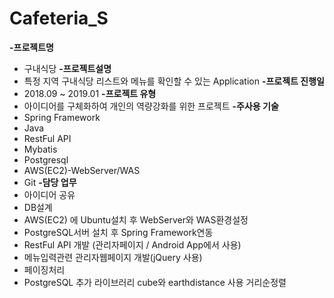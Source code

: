 # Cafeteria_S 

**-프로젝트명** 
 - 구내식당
**-프로젝트설명** 
 - 특정 지역 구내식당 리스트와 메뉴를 확인할 수 있는 Application
**-프로젝트 진행일** 
 - 2018.09 ~ 2019.01
**-프로젝트 유형** 
 - 아이디어를 구체화하여 개인의 역량강화를 위한 프로젝트
**-주사용 기술** 
 - Spring Framework
 - Java
 - RestFul API
 - Mybatis
 - Postgresql
 - AWS(EC2)-WebServer/WAS
 - Git
**-담당 업무**
 - 아이디어 공유
 - DB설계
 - AWS(EC2) 에 Ubuntu설치 후 WebServer와 WAS환경설정
 - PostgreSQL서버 설치 후 Spring Framework연동
 - RestFul API 개발 (관리자페이지 / Android App에서 사용)
 - 메뉴입력관련 관리자웹페이지 개발(jQuery 사용)
 - 페이징처리
 - PostgreSQL 추가 라이브러리 cube와 earthdistance 사용 거리순정렬


